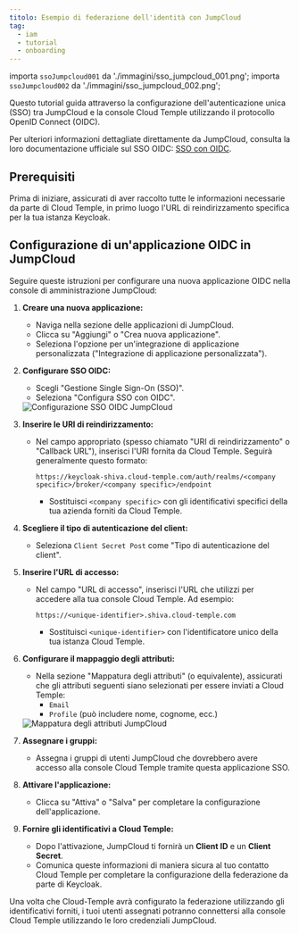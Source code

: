 ```yaml
---
titolo: Esempio di federazione dell'identità con JumpCloud
tag:
  - iam
  - tutorial
  - onboarding
---
```

importa `ssoJumpcloud001` da './immagini/sso_jumpcloud_001.png';
importa `ssoJumpcloud002` da './immagini/sso_jumpcloud_002.png';

Questo tutorial guida attraverso la configurazione dell'autenticazione unica (SSO) tra JumpCloud e la console Cloud Temple utilizzando il protocollo OpenID Connect (OIDC).

Per ulteriori informazioni dettagliate direttamente da JumpCloud, consulta la loro documentazione ufficiale sul SSO OIDC: [SSO con OIDC](https://jumpcloud.com/support/sso-with-oidc).

## Prerequisiti

Prima di iniziare, assicurati di aver raccolto tutte le informazioni necessarie da parte di Cloud Temple, in primo luogo l'URL di reindirizzamento specifica per la tua istanza Keycloak.

## Configurazione di un'applicazione OIDC in JumpCloud

Seguire queste istruzioni per configurare una nuova applicazione OIDC nella console di amministrazione JumpCloud:

1. **Creare una nuova applicazione:**
    * Naviga nella sezione delle applicazioni di JumpCloud.
    * Clicca su "Aggiungi" o "Crea nuova applicazione".
    * Seleziona l'opzione per un'integrazione di applicazione personalizzata ("Integrazione di applicazione personalizzata").

2. **Configurare SSO OIDC:**
    * Scegli "Gestione Single Sign-On (SSO)".
    * Seleziona "Configura SSO con OIDC".

    <img src="ssoJumpcloud001.png" alt="Configurazione SSO OIDC JumpCloud">

3. **Inserire le URI di reindirizzamento:**
    * Nel campo appropriato (spesso chiamato "URI di reindirizzamento" o "Callback URL"), inserisci l'URI fornita da Cloud Temple. Seguirà generalmente questo formato:
        ```
        https://keycloak-shiva.cloud-temple.com/auth/realms/<company specific>/broker/<company specific>/endpoint
        ```
        * Sostituisci `<company specific>` con gli identificativi specifici della tua azienda forniti da Cloud Temple.

4. **Scegliere il tipo di autenticazione del client:**
    * Seleziona `Client Secret Post` come "Tipo di autenticazione del client".

5. **Inserire l'URL di accesso:**
    * Nel campo "URL di accesso", inserisci l'URL che utilizzi per accedere alla tua console Cloud Temple. Ad esempio:
        ```
        https://<unique-identifier>.shiva.cloud-temple.com
        ```
        * Sostituisci `<unique-identifier>` con l'identificatore unico della tua istanza Cloud Temple.

6. **Configurare il mappaggio degli attributi:**
    * Nella sezione "Mappatura degli attributi" (o equivalente), assicurati che gli attributi seguenti siano selezionati per essere inviati a Cloud Temple:
        * `Email`
        * `Profile` (può includere nome, cognome, ecc.)

    <img src="ssoJumpcloud002.png" alt="Mappatura degli attributi JumpCloud">

7. **Assegnare i gruppi:**
    * Assegna i gruppi di utenti JumpCloud che dovrebbero avere accesso alla console Cloud Temple tramite questa applicazione SSO.

8. **Attivare l'applicazione:**
    * Clicca su "Attiva" o "Salva" per completare la configurazione dell'applicazione.

9. **Fornire gli identificativi a Cloud Temple:**
    * Dopo l'attivazione, JumpCloud ti fornirà un **Client ID** e un **Client Secret**.
    * Comunica queste informazioni di maniera sicura al tuo contatto Cloud Temple per completare la configurazione della federazione da parte di Keycloak.

Una volta che Cloud-Temple avrà configurato la federazione utilizzando gli identificativi forniti, i tuoi utenti assegnati potranno connettersi alla console Cloud Temple utilizzando le loro credenziali JumpCloud.